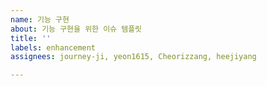```yaml
---
name: 기능 구현
about: 기능 구현을 위한 이슈 템플릿
title: ''
labels: enhancement
assignees: journey-ji, yeon1615, Cheorizzang, heejiyang

---
```




